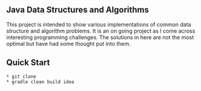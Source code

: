 ## Java Data Structures and Algorithms

This project is intended to show various implementations of common data structure and algorithm problems. It is an on
going project as I come across interesting programming challenges. The solutions in here are not the most optimal but
have had some thought put into them.

## Quick Start

    * git clone
    * gradle clean build idea
    
